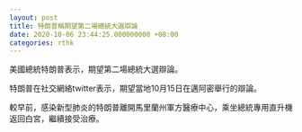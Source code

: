 ```yaml
---
layout: post
title: 特朗普稱期望第二場總統大選辯論
date: 2020-10-06 23:44:25.000000000 +08:00
categories: rthk
---
```


美國總統特朗普表示，期望第二場總統大選辯論。

特朗普在社交網絡twitter表示，期望當地10月15日在邁阿密舉行的辯論。

較早前，感染新型肺炎的特朗普離開馬里蘭州軍方醫療中心，乘坐總統專用直升機返回白宮，繼續接受治療。
